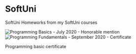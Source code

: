 # SoftUni
SoftUni Homeworks from my SoftUni courses

![Programming Basics - July 2020 - Honorable mention](https://user-images.githubusercontent.com/71307782/99219687-e05b3580-27e5-11eb-85cf-b201d9893f35.jpeg)
![Programming Fundamentals - September 2020 - Certificate](https://user-images.githubusercontent.com/71307782/102919456-91ae5480-4491-11eb-8fb2-2027a3d58841.jpeg)

<p>Programming basic certificate <a href="https://softuni.bg/certificates/details/88169/b08515f3" title="certificate">
